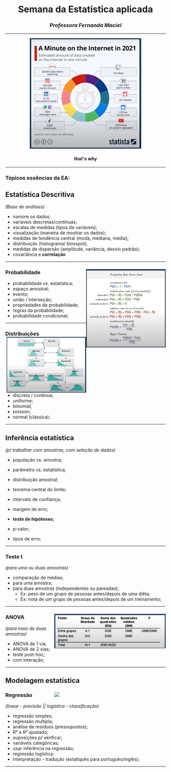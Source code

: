 <div align="center">

# **Semana da Estatística aplicada**

### _Professora Fernanda Maciel_

---

<img src="./img/a minute on the internet.png" width="350px">

#### **that's why**

</div>

---

### Tópicos essências da EA:

## **Estatística Descritiva**
_(Base de análises)_

- namore os dados;
- variáveis descretas/contínuas;
- escalas de medidas (tipos de variáveis);
- visualização (maneira de mostrar os dados);
- medidas de tendência central (moda, mediana, média);
- distribuição (histograma/ bloxspot);
- medidas de dispersão (amplitude, variância, desvio padrão);
- covariância e **correlação**
---

### **Probabilidade** <img src="./img/probability Rules.png" width="250px" align="right">

- probabilidade vs. estatística;
- espaço amostral;
- evento;
- união / interseção;
- propriedades da probabilidade;
- regras da probabilidade;
- probabilidade condicional;

---

### **Distribuições** <img src="./img/Distribuições.png" width="250px" align="right">

- discreta / contínua;
- uniforme;
- binomial;
- poisson;
- normal (clássica);


---

## **Inferência estatística**
_(p/ trabalhar com amostras, com seleção de dados)_

- população vs. amostra;
- parâmetro vs. estatística;
- distribuição amostral;
- teorema central do limite;

- intervalo de confiança;
- margem de erro;
- **teste de hipóteses**;
- p-valor;
- tipos de erro;
---

### **Teste t**
_(para uma ou duas amostras)_

- comparação de médias;
- para uma amostra;
- para duas amostras (independentes ou pareadas);
  - Ex: peso de um grupo de pessoas antes/depois de uma diêta;
  - Ex: nota de um grupo de pessoas antes/depois de um treinamento;
---

### **ANOVA** <img src="./img/anova.png" width="350px" align="right">
_(para mais de duas amostras)_ 


- ANOVA de 1 via;
- ANOVA de 2 vias;
- teste post-hoc;
- com interação;
---

## **Modelagem estatística**

### **Regressão** <img src="./img/regressão.png" width="350px" align="right">
_(linear - previsão || logística - classificação)_

- regressão simples;
- regressão multipla;
- análise de resíduos (pressupostos);
- R² e R² ajustado;
- suposições p/ verificar;
- variáveis categóricas;
- usar inferência na regressão;
- regressão logística;
- interpretação - tradução (estatíquês para português/inglês);
---